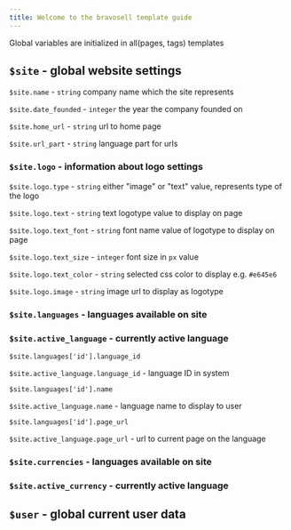 ```yaml
---
title: Welcome to the bravosell template guide
---
```


Global variables are initialized in all(pages, tags) templates

## `$site` - global website settings

`$site.name` - `string` company name which the site represents

`$site.date_founded` - `integer` the year the company founded on

`$site.home_url` - `string` url to home page

`$site.url_part` - `string` language part for urls



### `$site.logo` - information about logo settings

`$site.logo.type` - `string` either "image" or "text" value, represents type of the logo

`$site.logo.text` - `string` text logotype value to display on page

`$site.logo.text_font` - `string` font name value of logotype to display on page

`$site.logo.text_size` - `integer` font size in `px` value

`$site.logo.text_color` - `string` selected css color to display e.g. `#e645e6`

`$site.logo.image` - `string` image url to display as logotype



### `$site.languages` - languages available on site
### `$site.active_language` - currently active language

`$site.languages['id'].language_id`

`$site.active_language.language_id` - language ID in system

`$site.languages['id'].name`

`$site.active_language.name` - language name to display to user

`$site.languages['id'].page_url`

`$site.active_language.page_url` - url to current page on the language



### `$site.currencies` - languages available on site
### `$site.active_currency` - currently active language




## `$user` - global current user data
